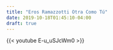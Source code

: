 ```yaml
---
title: "Eros Ramazzotti Otra Como Tú"
date: 2019-10-18T01:45:10-04:00
draft: true
---
```


{{< youtube  E-u_uSJcWm0 >}}









